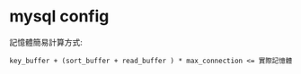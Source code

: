 # mysql config


記憶體簡易計算方式:

`key_buffer + (sort_buffer + read_buffer ) * max_connection <= 實際記憶體`

